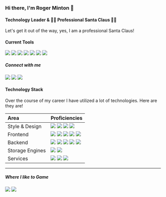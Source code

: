 ### Hi there, I'm Roger Minton 👋
#### Technology Leader &amp; 🎅🏻 Professional Santa Claus 🎅🏻
Let's get it out of the way, yes, I am a professional Santa Claus!   

#### Current Tools
<img src="https://img.shields.io/badge/OS-MacOS-informational?logo=apple&logoColor=white" /> <img src="https://img.shields.io/badge/IDE-IntelliJ_IDEA-informational?logo=intellij-idea&logoColor=white" /> <img src="https://img.shields.io/badge/Code-Python-informational?logo=python&logoColor=white" /> <img src="https://img.shields.io/badge/Code-React-informational?logo=react&logoColor=white" /> <img src="https://img.shields.io/badge/Code-Next.js-informational?logo=next.js&logoColor=white" /> <img src="https://img.shields.io/badge/Tools-Docker-informational?logo=docker&logoColor=white" /> <img src="https://img.shields.io/badge/Cloud-Digital_Ocean-informational?logo=digitalocean&logoColor=white" /> 

##### Connect with me
[<img src="https://img.shields.io/badge/twitter-%231DA1F2.svg?&style=for-the-badge&logo=twitter&logoColor=white" />](https://twitter.com/RogerMinton)
[<img src="https://img.shields.io/badge/linkedin-%230077B5.svg?&style=for-the-badge&logo=linkedin&logoColor=white">](https://www.linkedin.com/in/roger-minton-technologist/)
[<img src="https://img.shields.io/badge/github-%23100000.svg?&style=for-the-badge&logo=github&logoColor=white">](https://github.com/SantaRoger)

<!--<img src="https://img.shields.io/badge/discord-%237289DA.svg?&style=flat&logo=discord&logoColor=white" />-->

#### Technology Stack
Over the course of my career I have utilized a lot of technologies. Here are they are!

| Area | Proficiencies |
| :--- | :--- |
| Style &amp; Design | <img src="https://img.shields.io/badge/html5%20-%23E34F26.svg?&style=flat&logo=html5&logoColor=white" /> <img src="https://img.shields.io/badge/css3%20-%231572B6.svg?&style=flat&logo=css3&logoColor=white" /> <img src="https://img.shields.io/badge/sass%20-%23CC6699.svg?&style=flat&logo=sass&logoColor=white" /> <img src="https://img.shields.io/badge/bootstrap%20-%23563D7C.svg?&style=flat&logo=bootstrap&logoColor=white" /> |
| Frontend | <img src="https://img.shields.io/badge/javascript-%23323330.svg?&style=flat&logo=javascript&logoColor=%23F7DF1E" /> <img src="https://img.shields.io/badge/node.js%20-%2343853D.svg?&style=flat&logo=node.js&logoColor=white" /> <img src="https://img.shields.io/badge/angular%20-%23DD0031.svg?&style=flat&logo=angular&logoColor=white" /> <img src="https://img.shields.io/badge/angular.js%20-%23E23237.svg?&style=flat&logo=angularjs&logoColor=white" /> <img src="https://img.shields.io/badge/typescript%20-%23007ACC.svg?&style=flat&logo=typescript&logoColor=white" /> |
| Backend | <img src="https://img.shields.io/badge/python%20-%2314354C.svg?&style=flat&logo=python&logoColor=white" /> <img src="https://img.shields.io/badge/php-%23777BB4.svg?&style=flat&logo=php&logoColor=white" /> <img src="https://img.shields.io/badge/ruby-%23CC342D.svg?&style=flat&logo=ruby&logoColor=white" /> <img src="https://img.shields.io/badge/jquery%20-%230769AD.svg?&style=flat&logo=jquery&logoColor=white" /> <img src="https://img.shields.io/badge/laravel%20-%23FF2D20.svg?&style=flat&logo=laravel&logoColor=white" /> |
| Storage Engines | <img src="https://img.shields.io/badge/mysql-%2300f.svg?&style=flat&logo=mysql&logoColor=white" /> <img src="https://img.shields.io/badge/postgres-%23316192.svg?&style=flat&logo=postgresql&logoColor=white" /> |
| Services | <img src="https://img.shields.io/badge/Amazon%20AWS-%23232F3E?logo=amazon-aws&logoColor=white&style=flat" /> <img src="https://img.shields.io/badge/heroku%20-430098.svg?&style=flat&logo=heroku&logoColor=white" /> <img src="https://img.shields.io/badge/salesforce-00A1E0.svg?logo=salesforce&logoColor=white&style=flat" /> |

---
##### Where I like to Game
<img src="https://img.shields.io/badge/Steam-%23000000.svg?&style=for-the-badge&logo=steam&logoColor=white" /> <img src="https://img.shields.io/badge/Switch-%23E60012.svg?&style=for-the-badge&logo=nintendo%20switch&logoColor=white" />



<!--
**SantaRoger/santaroger** is a ✨ _special_ ✨ repository because its `README.md` (this file) appears on your GitHub profile.

Here are some ideas to get you started:

- 🔭 I’m currently working on ...
- 🌱 I’m currently learning ...
- 👯 I’m looking to collaborate on ...
- 🤔 I’m looking for help with ...
- 💬 Ask me about ...
- 📫 How to reach me: ...
- 😄 Pronouns: ...
- ⚡ Fun fact: ...
-->
